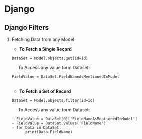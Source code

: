 # Django

## Django Filters

 1. Fetching Data from any Model <br/>
    * **To Fetch a Single Record**        
    ```
    DataSet = Model.objects.get(id=id)
    ```
    &nbsp;&nbsp;&nbsp;&nbsp; To Access any value form Dataset:
        
    ```
    FieldValue = DataSet.FieldNameAsMentionedInModel
    ```
    <br/>
    
    * **To Fetch a Set of Record**
    ```
    DataSet = Model.objects.filter(id=id)
    ```
    &nbsp;&nbsp;&nbsp;&nbsp; To Access any value form Dataset:
        
    ```
    - FieldValue = DataSet[0]['FieldNameAsMentionedInModel']
    - FieldValue = DataSet.values('FieldName')
    - for Data in DataSet:
          print(Data.FieldName)
    ```
 
